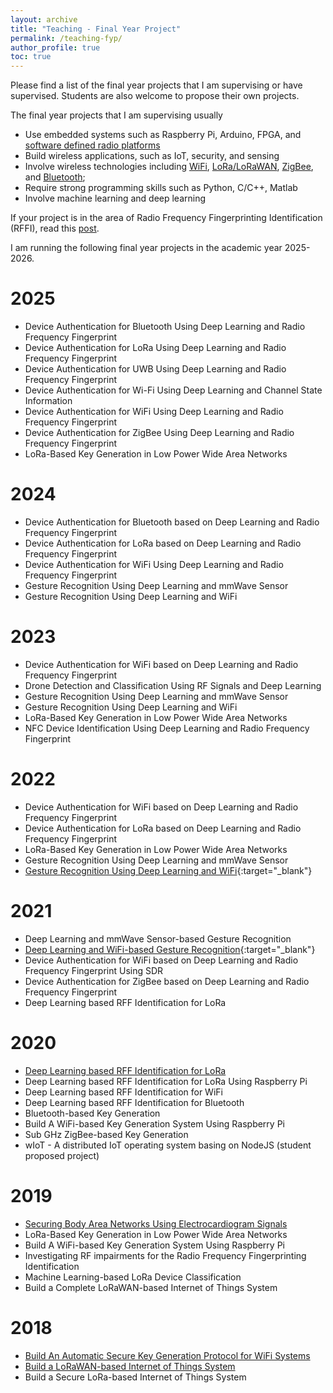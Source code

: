 ```yaml
---
layout: archive
title: "Teaching - Final Year Project"
permalink: /teaching-fyp/
author_profile: true
toc: true
---
```


Please find a list of the final year projects that I am supervising or have supervised. Students are also welcome to propose their own projects.

The final year projects that I am supervising usually 
* Use embedded systems such as Raspberry Pi, Arduino, FPGA, and [software defined radio platforms](/resources/sdr/) 
* Build wireless applications, such as IoT, security, and sensing
* Involve wireless technologies including [WiFi](/resources/wireless/wifi/), [LoRa/LoRaWAN](/resources/wireless/lora-lorawan/), [ZigBee](/resources/wireless/zigbee/), and [Bluetooth](/resources/wireless/bluetooth/);
* Require strong programming skills such as Python, C/C++, Matlab
* Involve machine learning and deep learning

If your project is in the area of Radio Frequency Fingerprinting Identification (RFFI), read this [post](https://junqing-zhang.github.io/research/rffi/rffi-get-started/).

I am running the following final year projects in the academic year 2025-2026.
 
# 2025
* Device Authentication for Bluetooth Using Deep Learning and Radio Frequency Fingerprint
* Device Authentication for LoRa Using Deep Learning and Radio Frequency Fingerprint
* Device Authentication for UWB Using Deep Learning and Radio Frequency Fingerprint
* Device Authentication for Wi-Fi Using Deep Learning and Channel State Information
* Device Authentication for WiFi Using Deep Learning and Radio Frequency Fingerprint
* Device Authentication for ZigBee Using Deep Learning and Radio Frequency Fingerprint
* LoRa-Based Key Generation in Low Power Wide Area Networks

# 2024
* Device Authentication for Bluetooth based on Deep Learning and Radio Frequency Fingerprint
* Device Authentication for LoRa based on Deep Learning and Radio Frequency Fingerprint
* Device Authentication for WiFi Using Deep Learning and Radio Frequency Fingerprint
* Gesture Recognition Using Deep Learning and mmWave Sensor
* Gesture Recognition Using Deep Learning and WiFi

# 2023
* Device Authentication for WiFi based on Deep Learning and Radio Frequency Fingerprint
* Drone Detection and Classification Using RF Signals and Deep Learning
* Gesture Recognition Using Deep Learning and mmWave Sensor
* Gesture Recognition Using Deep Learning and WiFi
* LoRa-Based Key Generation in Low Power Wide Area Networks
* NFC Device Identification Using Deep Learning and Radio Frequency Fingerprint
 
# 2022
* Device Authentication for WiFi based on Deep Learning and Radio Frequency Fingerprint
* Device Authentication for LoRa based on Deep Learning and Radio Frequency Fingerprint
* LoRa-Based Key Generation in Low Power Wide Area Networks
* Gesture Recognition Using Deep Learning and mmWave Sensor
* [Gesture Recognition Using Deep Learning and WiFi](https://github.com/Z-Yannn/FYP-Gesture-Recognition-Using-Deep-Learning-and-Wi-Fi){:target="_blank"}

# 2021
* Deep Learning and mmWave Sensor-based Gesture Recognition
* [Deep Learning and WiFi-based Gesture Recognition](https://github.com/Zilliax-Barry/FYP_Deep-Learning-and-WiFi-based-Gesture-Recognition){:target="_blank"}
* Device Authentication for WiFi based on Deep Learning and Radio Frequency Fingerprint Using SDR
* Device Authentication for ZigBee based on Deep Learning and Radio Frequency Fingerprint
* Deep Learning based RFF Identification for LoRa

# 2020
* [Deep Learning based RFF Identification for LoRa](https://junqing-zhang.github.io/teaching/demo-fyp-2020-rffi-lora)
* Deep Learning based RFF Identification for LoRa Using Raspberry Pi
* Deep Learning based RFF Identification for WiFi
* Deep Learning based RFF Identification for Bluetooth
* Bluetooth-based Key Generation
* Build A WiFi-based Key Generation System Using Raspberry Pi
* Sub GHz ZigBee-based Key Generation
* wIoT - A distributed IoT operating system basing on NodeJS (student proposed project)

# 2019
* [Securing Body Area Networks Using Electrocardiogram Signals](https://junqing-zhang.github.io/demo-keygen-heartbeat-ppg/)
* LoRa-Based Key Generation in Low Power Wide Area Networks
* Build A WiFi-based Key Generation System Using Raspberry Pi
* Investigating RF impairments for the Radio Frequency Fingerprinting Identification
* Machine Learning-based LoRa Device Classification
* Build a Complete LoRaWAN-based Internet of Things System


# 2018 
* [Build An Automatic Secure Key Generation Protocol for WiFi Systems](https://junqing-zhang.github.io/demo-keygen-warp/)
* [Build a LoRaWAN-based Internet of Things System](https://junqing-zhang.github.io/demo-lorawan-fipy/)
* Build a Secure LoRa-based Internet of Things System